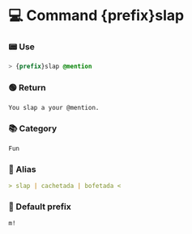 # 💻 Command {prefix}slap

### 📟 Use
```css
> {prefix}slap @mention
```

### 🟢 Return
```md
You slap a your @mention.
```

### 📚 Category
```md
Fun
```

### 📜 Alias
```md
> slap | cachetada | bofetada <
```

### 🤖 Default prefix
```css
m!
```